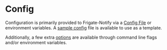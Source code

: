 # Config

Configuration is primarily provided to Frigate-Notify via a [Config File](./file.md) or environment variables. A [sample config](./sample.md) file is available to use as a template.

Additionally, a few extra [options](./options.md) are available through command line flags and/or environment variables.
